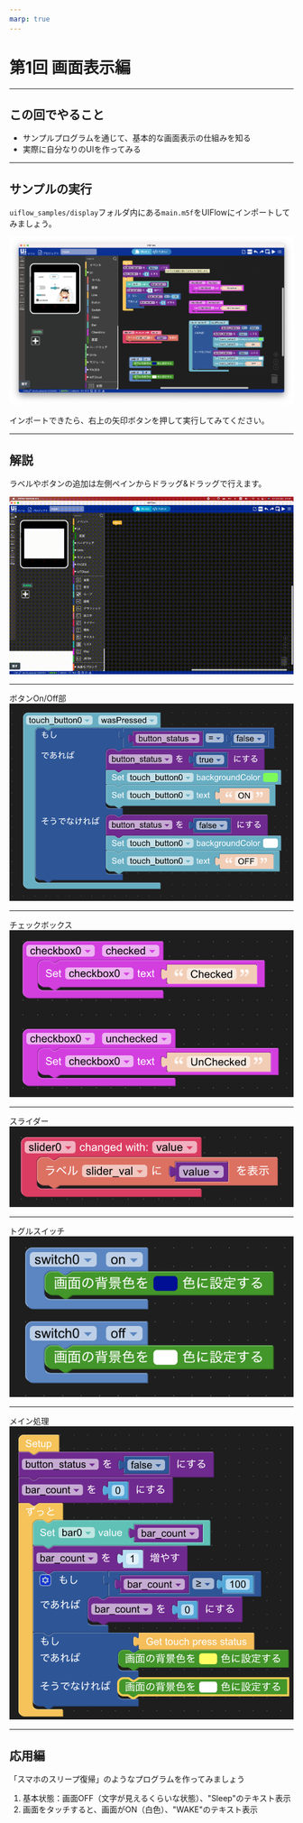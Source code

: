 ```yaml
---
marp: true
---
```


# 第1回 画面表示編

---

## この回でやること

- サンプルプログラムを通じて、基本的な画面表示の仕組みを知る
- 実際に自分なりのUIを作ってみる

---

## サンプルの実行

`uiflow_samples/display`フォルダ内にある`main.m5f`をUIFlowにインポートしてみましょう。

![fig1](./pics/01_display/fig1.png)

インポートできたら、右上の矢印ボタンを押して実行してみてください。

---

## 解説

ラベルやボタンの追加は左側ペインからドラッグ&ドラッグで行えます。

![fig2](./pics/01_display/20220925_uiflow_ui_tutorial.gif)

---

ボタンOn/Off部
![fig3](./pics/01_display/fig3.png)

---

チェックボックス
![fig4](./pics/01_display/fig4.png)

---

スライダー
![fig5](./pics/01_display/fig5.png)

---

トグルスイッチ
![fig6](./pics/01_display/fig6.png)

---

メイン処理
![fig7](./pics/01_display/fig7.png)

---

## 応用編

「スマホのスリープ復帰」のようなプログラムを作ってみましょう

1. 基本状態：画面OFF（文字が見えるくらいな状態）、"Sleep"のテキスト表示
2. 画面をタッチすると、画面がON（白色）、"WAKE"のテキスト表示


